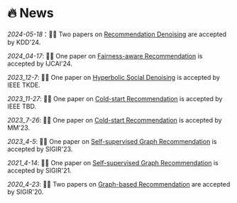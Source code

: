 # 🔥 News

_2024-05-18_：🎉🎉 Two papers on <u>Recommendation Denoising</u> are accepted by KDD'24.  

_2024_04-17_: 🎉🎉 One paper on <u>Fairness-aware Recommendation</u> is accepted by IJCAI'24.

_2023_12-7_: 🎉🎉 One paper on  <u>Hyperbolic Social Denoising</u> is accepted by IEEE TKDE.

_2023_11-27_: 🎉🎉 One paper on <u>Cold-start Recommendation</u> is accepted by IEEE TBD.

_2023_7-26_: 🎉🎉 One paper on <u>Cold-start Recommendation</u> is accepted by MM'23.

_2023_4-5_: 🎉🎉 One paper on <u>Self-supervised Graph Recommendation</u> is accepted by SIGIR'23.

_2021_4-14_: 🎉🎉 One paper on <u>Self-supervised Graph Recommendation</u> is accepted by SIGIR'21.

_2020_4-23_: 🎉🎉 Two papers on <u>Graph-based Recommendation</u> are accepted by SIGIR'20.

